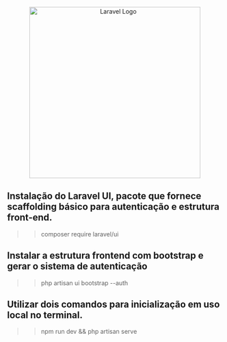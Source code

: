 <p align="center"><a href="https://laravel.com" target="_blank"><img src="https://raw.githubusercontent.com/laravel/art/master/logo-lockup/5%20SVG/2%20CMYK/1%20Full%20Color/laravel-logolockup-cmyk-red.svg" width="400" alt="Laravel Logo"></a></p>

## Instalação do Laravel UI, pacote que fornece scaffolding básico para autenticação e estrutura front-end.
>> composer require laravel/ui

## Instalar a estrutura frontend com bootstrap e gerar o sistema de autenticação
>> php artisan ui bootstrap --auth

## Utilizar dois comandos para inicialização em uso local no terminal.
>> npm run dev && php artisan serve
